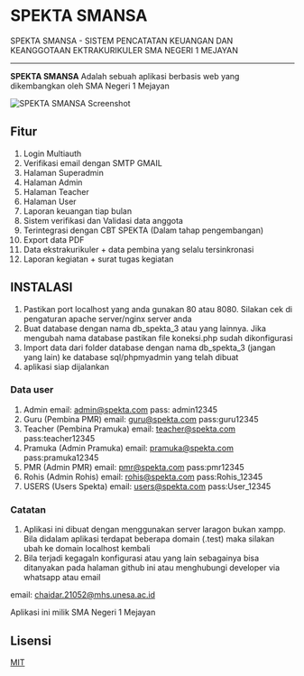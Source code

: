 # SPEKTA SMANSA

SPEKTA SMANSA - SISTEM PENCATATAN KEUANGAN DAN KEANGGOTAAN EKTRAKURIKULER SMA NEGERI 1 MEJAYAN

-------------------

**SPEKTA SMANSA** Adalah sebuah aplikasi berbasis web yang dikembangkan oleh SMA Negeri 1 Mejayan 

![SPEKTA SMANSA Screenshot](https://i.ibb.co/FqqpbxF/Screenshot-1825.png)

## Fitur
1. Login Multiauth
2. Verifikasi email dengan SMTP GMAIL
3. Halaman Superadmin
4. Halaman Admin
5. Halaman Teacher
6. Halaman User
7. Laporan keuangan tiap bulan
8. Sistem verifikasi dan Validasi data anggota
9. Terintegrasi dengan CBT SPEKTA (Dalam tahap pengembangan)
10. Export data PDF
11. Data ekstrakurikuler + data pembina yang selalu tersinkronasi
12. Laporan kegiatan + surat tugas kegiatan

## INSTALASI
1. Pastikan port localhost yang anda gunakan 80 atau 8080. Silakan cek di pengaturan apache server/nginx server anda
2. Buat database dengan nama db_spekta_3 atau yang lainnya. Jika mengubah nama database pastikan file koneksi.php sudah dikonfigurasi
3. Import data dari folder database dengan nama db_spekta_3 (jangan yang lain) ke database sql/phpmyadmin yang telah dibuat
4. aplikasi siap dijalankan


### Data user
1. Admin
email: admin@spekta.com
pass: admin12345
2. Guru (Pembina PMR)
email: guru@spekta.com
pass:guru12345
3. Teacher (Pembina Pramuka)
email: teacher@spekta.com
pass:teacher12345
4. Pramuka (Admin Pramuka)
email: pramuka@spekta.com
pass:pramuka12345
5. PMR (Admin PMR)
email: pmr@spekta.com
pass:pmr12345
6. Rohis (Admin Rohis)
email: rohis@spekta.com
pass:Rohis_12345
7. USERS (Users Spekta)
email: users@spekta.com
pass:User_12345


### Catatan
1. Aplikasi ini dibuat dengan menggunakan server laragon bukan xampp. Bila didalam aplikasi terdapat beberapa domain (.test) maka silakan ubah ke domain localhost kembali
2. Bila terjadi kegagaln konfigurasi atau yang lain sebagainya bisa ditanyakan pada halaman github ini atau menghubungi developer via whatsapp atau email

email: chaidar.21052@mhs.unesa.ac.id

Aplikasi ini milik SMA Negeri 1 Mejayan

## Lisensi
[MIT](https://choosealicense.com/licenses/mit/)
